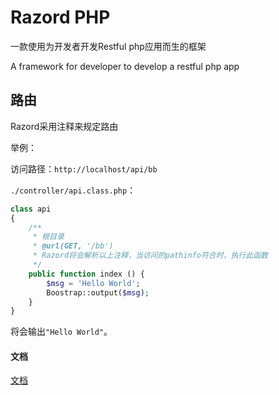 # Razord PHP

一款使用为开发者开发Restful php应用而生的框架

A framework for developer to develop a restful php app

## 路由

Razord采用注释来规定路由

举例：

访问路径：`http://localhost/api/bb`

`./controller/api.class.php`：
```php
class api
{
    /**
     * 根目录
     * @url(GET, '/bb')
     * Razord将会解析以上注释，当访问的pathinfo符合时，执行此函数
     */
    public function index () {
        $msg = 'Hello World';
        Boostrap::output($msg);
    }
}
```

将会输出`"Hello World"`。

#### 文档

[文档](https://github.com/jas0ncn/razordphp/wiki/%E4%BB%8B%E7%BB%8D)